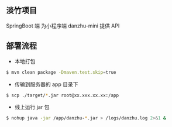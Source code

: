 ## 淡竹项目

SpringBoot 端 为小程序端 danzhu-mini 提供 API

## 部署流程

- 本地打包

```sh
$ mvn clean package -Dmaven.test.skip=true
```

- 传输到服务器的 app 目录下

```sh
$ scp ./target/*.jar root@xx.xxx.xx.xx:/app
```

- 线上运行 jar 包

```sh
$ nohup java -jar /app/danzhu-*.jar > /logs/danzhu.log 2>&1 &
```
